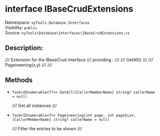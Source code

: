 # interface IBaseCrudExtensions<T>

Namespace: `xyToolz.Database.Interfaces`  
Visibility: `public`  
Source: `xyToolz\Database\Interfaces\IBaseCrudExtensions.cs`

## Description:

/// Extension for the IBaseCrud interface 
    /// providing :
    /// 
    /// GetAll()
    /// 
    /// Pageineering(x,y)
    /// 
    ///

## Methods

- `Task<IEnumerable<T?>> GetAll([CallerMemberName] string? callerName = null)`
  
  /// Get all instances
        ///
- `Task<IEnumerable<T>> Pageineering(int page, int pageSize, [CallerMemberName] string? callerName = null)`
  
  /// Filter the entries to be shown
        ///

